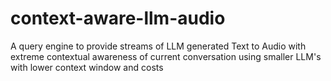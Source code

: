 # context-aware-llm-audio
A query engine to provide streams of LLM generated Text to Audio with extreme contextual awareness of current conversation using smaller LLM's with lower context window and costs
